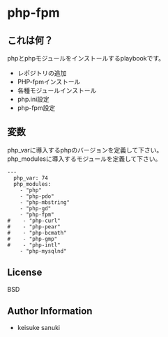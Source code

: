 php-fpm
=========

## これは何？

phpとphpモジュールをインストールするplaybookです。

- レポジトリの追加
- PHP-fpmインストール
- 各種モジュールインストール
- php.ini設定
- php-fpm設定

## 変数

php_varに導入するphpのバージョンを定義して下さい。  
php_modulesに導入するモジュールを定義して下さい。

```
---
  php_var: 74
  php_modules:
    - "php"
    - "php-pdo"
    - "php-mbstring"
    - "php-gd"
    - "php-fpm"
#    - "php-curl"
#    - "php-pear"
#    - "php-bcmath"
#    - "php-gmp"
#    - "php-intl"
    - "php-mysqlnd"
```

License
-------

BSD

Author Information
------------------

- keisuke sanuki 

